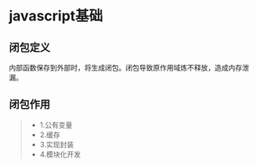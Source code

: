 # javascript基础
## 闭包定义
内部函数保存到外部时，将生成闭包。闭包导致原作用域炼不释放，造成内存泄漏。
## 闭包作用
> * 1.公有变量
> * 2.缓存
> * 3.实现封装
> * 4.模块化开发
